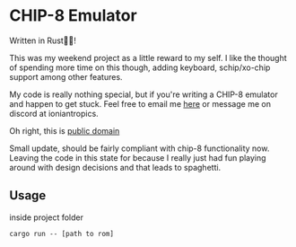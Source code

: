 # CHIP-8 Emulator

Written in Rust🏳️‍⚧️!

This was my weekend project as a little reward to my self.
I like the thought of spending more time on this though, adding keyboard, schip/xo-chip support among other features.

My code is really nothing special, but if you're writing a CHIP-8 emulator and happen to get stuck. Feel free to email me [here](mailto:leahbowie@outlook.com) or message me on discord at ioniantropics.

Oh right, this is [public domain](LICENSE.txt)

Small update, should be fairly compliant with chip-8 functionality now. Leaving the code in this state for because I really just had fun playing around with design decisions and that leads to spaghetti.

## Usage

inside project folder

`cargo run -- [path to rom]`
